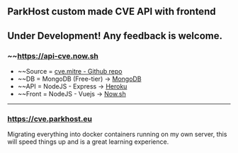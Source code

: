 ## ParkHost custom made CVE API with frontend

## Under Development! Any feedback is welcome.
### ~~https://api-cve.now.sh


- ~~Source = [cve.mitre - Github repo](https://github.com/CVEProject/cvelist)
- ~~DB = MongoDB (Free-tier) -> [MongoDB](Mongodb.com)
- ~~API = NodeJS - Express -> [Heroku](Heroku.com)
- ~~Front = NodeJS - Vuejs -> [Now.sh](Zeit.co)
---
### https://cve.parkhost.eu
Migrating everything into docker containers running on my own server, this will speed things up and is a great learning experience.
